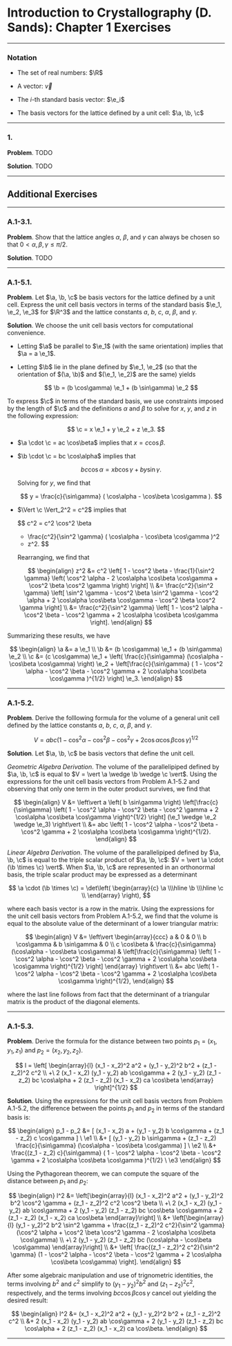 Introduction to Crystallography (D. Sands): Chapter 1 Exercises
===============================================================

--------------------------------------------------------------------------------------------
### Notation


* $\newcommand{\R}[0]{\mathbb{R}}$
  The set of real numbers: $\R$

* $\newcommand{\vec}[1]{\mathbf{#1}}$
  A vector: $\vec{v}$

* $\newcommand{\e}{\vec{e}}$
  The $i$-th standard basis vector: $\e_i$

* $\newcommand{\a}{\vec{a}}$ $\newcommand{\b}{\vec{b}}$ $\newcommand{\c}{\vec{c}}$
  The basis vectors for the lattice defined by a unit cell: $\a, \b, \c$

--------------------------------------------------------------------------------------------
### 1.

__Problem__. TODO

__Solution__. TODO

--------------------------------------------------------------------------------------------
## Additional Exercises

--------------------------------------------------------------------------------------------
### A.1-3.1.

__Problem__. Show that the lattice angles $\alpha$, $\beta$, and $\gamma$ can always be
chosen so that $0 < \alpha, \beta, \gamma \le \pi/2$.

__Solution__. TODO

--------------------------------------------------------------------------------------------
### A.1-5.1.

__Problem__. Let $\a, \b, \c$ be basis vectors for the lattice defined by a unit cell.
Express the unit cell basis vectors in terms of the standard basis $\e_1, \e_2, \e_3$ for
$\R^3$ and the lattice constants $a$, $b$, $c$, $\alpha$, $\beta$, and $\gamma$.

__Solution__. We choose the unit cell basis vectors for computational convenience.

* Letting $\a$ be parallel to $\e_1$ (with the same orientation) implies that $\a = a \e_1$.

* Letting $\b$ lie in the plane defined by $\e_1, \e_2$ (so that the orientation of
  $(\a, \b)$ and $(\e_1, \e_2)$ are the same) yields

  $$
  \b = (b \cos\gamma) \e_1 + (b \sin\gamma) \e_2
  $$

To express $\c$ in terms of the standard basis, we use constraints imposed by the length
of $\c$ and the definitions $\alpha$ and $\beta$ to solve for $x$, $y$, and $z$ in the
following expression:

$$
\c = x \e_1 + y \e_2 + z \e_3.
$$

* $\a \cdot \c = ac \cos\beta$ implies that $x = c \cos\beta$.

* $\b \cdot \c = bc \cos\alpha$ implies that

  $$
  bc \cos\alpha = xb \cos\gamma + by \sin\gamma.
  $$

  Solving for $y$, we find that

  $$
  y = \frac{c}{\sin\gamma} ( \cos\alpha - \cos\beta \cos\gamma ).
  $$

* $\Vert \c \Vert_2^2 = c^2$ implies that

  $$
  c^2
  = c^2 \cos^2 \beta
    + \frac{c^2}{\sin^2 \gamma} ( \cos\alpha - \cos\beta \cos\gamma )^2
    + z^2.
  $$

  Rearranging, we find that

  $$
  \begin{align}
  z^2
  &=  c^2
      \left[
        1 - \cos^2 \beta
        - \frac{1}{\sin^2 \gamma}
          \left(
            \cos^2 \alpha - 2 \cos\alpha \cos\beta \cos\gamma + \cos^2 \beta \cos^2 \gamma
          \right)
      \right] \\
  &=  \frac{c^2}{\sin^2 \gamma}
      \left[
        \sin^2 \gamma - \cos^2 \beta \sin^2 \gamma
        - \cos^2 \alpha + 2 \cos\alpha \cos\beta \cos\gamma - \cos^2 \beta \cos^2 \gamma
      \right] \\
  &=  \frac{c^2}{\sin^2 \gamma}
      \left[
        1 - \cos^2 \alpha - \cos^2 \beta - \cos^2 \gamma
        + 2 \cos\alpha \cos\beta \cos\gamma
      \right].
  \end{align}
  $$

Summarizing these results, we have

$$
\begin{align}
\a &= a \e_1 \\
\b &= (b \cos\gamma) \e_1 + (b \sin\gamma) \e_2 \\
\c &= (c \cos\gamma) \e_1
    + \left( \frac{c}{\sin\gamma} (\cos\alpha - \cos\beta \cos\gamma) \right) \e_2
    + \left[\frac{c}{\sin\gamma}
      (
        1 - \cos^2 \alpha - \cos^2 \beta - \cos^2 \gamma + 2 \cos\alpha \cos\beta \cos\gamma
      )^{1/2}
      \right] \e_3.
\end{align}
$$

--------------------------------------------------------------------------------------------
### A.1-5.2.

__Problem__. Derive the folllowing formula for the volume of a general unit cell defined by
the lattice constants $a$, $b$, $c$, $\alpha$, $\beta$, and $\gamma$.

$$
V = abc
    \left(
      1 - \cos^2 \alpha - \cos^2 \beta - \cos^2 \gamma
      + 2 \cos\alpha \cos\beta \cos\gamma
    \right)^{1/2}
$$

__Solution__. Let $\a, \b, \c$ be basis vectors that define the unit cell.

_Geometric Algebra Derivation_. The volume of the parallelipiped defined by $\a, \b, \c$
is equal to $V = \vert \a \wedge \b \wedge \c \vert$. Using the expressions for the
unit cell basis vectors from Problem A.1-5.2 and observing that only one term in the outer
product survives, we find that

$$
\begin{align}
V
&=  \left\vert
      a \left( b \sin\gamma \right)
      \left[\frac{c}{\sin\gamma}
        \left(
          1 - \cos^2 \alpha - \cos^2 \beta - \cos^2 \gamma
          + 2 \cos\alpha \cos\beta \cos\gamma
        \right)^{1/2}
      \right]
      (\e_1 \wedge \e_2 \wedge \e_3)
    \right\vert \\
&=  abc
    \left(
      1 - \cos^2 \alpha - \cos^2 \beta - \cos^2 \gamma
      + 2 \cos\alpha \cos\beta \cos\gamma
    \right)^{1/2}.
\end{align}
$$

_Linear Algebra Derivation_. The volume of the parallelipiped defined by $\a, \b, \c$
is equal to the triple scalar product of $\a, \b, \c$:
$V = \vert \a \cdot (\b \times \c) \vert$. When $\a, \b, \c$ are represented in an
orthonormal basis, the triple scalar product may be expressed as a determinant

$$
\a \cdot (\b \times \c)
= \det\left(
    \begin{array}{c}
      \a \\\hline
      \b \\\hline
      \c \\
    \end{array}
  \right),
$$

where each basis vector is a row in the matrix. Using the expressions for the unit cell
basis vectors from Problem A.1-5.2, we find that the volume is equal to the absolute value
of the determinant of a lower triangular matrix:

$$
\begin{align}
V
&=  \left\vert
      \begin{array}{ccc}
      a & 0 & 0 \\
      b \cos\gamma & b \sin\gamma & 0 \\
      c \cos\beta & \frac{c}{\sin\gamma}(\cos\alpha - \cos\beta \cos\gamma)
      & \left[\frac{c}{\sin\gamma}
          \left(
            1 - \cos^2 \alpha - \cos^2 \beta - \cos^2 \gamma
            + 2 \cos\alpha \cos\beta \cos\gamma
          \right)^{1/2}
        \right]
      \end{array}
    \right\vert \\
&=  abc
    \left(
      1 - \cos^2 \alpha - \cos^2 \beta - \cos^2 \gamma
      + 2 \cos\alpha \cos\beta \cos\gamma
    \right)^{1/2},
\end{align}
$$

where the last line follows from fact that the determinant of a triangular matrix is the
product of the diagonal elements.

--------------------------------------------------------------------------------------------
### A.1-5.3.

__Problem__. Derive the formula for the distance between two points $p_1 = (x_1, y_1, z_1)$
and $p_2 = (x_2, y_2, z_2)$.

$$
l = \left[
  \begin{array}{l}
    (x_1 - x_2)^2 a^2 + (y_1 - y_2)^2 b^2 + (z_1 - z_2)^2 c^2 \\
    +\ 2 (x_1 - x_2) (y_1 - y_2) ab \cos\gamma
    + 2 (y_1 - y_2) (z_1 - z_2) bc \cos\alpha
    + 2 (z_1 - z_2) (x_1 - x_2) ca \cos\beta
  \end{array}
\right]^{1/2}
$$

__Solution__. Using the expressions for the unit cell basis vectors from Problem A.1-5.2,
the difference between the points $p_1$ and $p_2$ in terms of the standard basis is:

$$
\begin{align}
p_1 - p_2
&=  [
      (x_1 - x_2) a
      + (y_1 - y_2) b \cos\gamma
      + (z_1 - z_2) c \cos\gamma
    ] \ \e1 \\
&+  [
      (y_1 - y_2) b \sin\gamma
      + (z_1 - z_2) \frac{c}{\sin\gamma} (\cos\alpha - \cos\beta \cos\gamma)
    ] \ \e2 \\
&+  \frac{(z_1 - z_2) c}{\sin\gamma}
    (
      1 - \cos^2 \alpha - \cos^2 \beta - \cos^2 \gamma + 2 \cos\alpha \cos\beta \cos\gamma
    )^{1/2}
    \ \e3
\end{align}
$$

Using the Pythagorean theorem, we can compute the square of the distance between $p_1$ and
$p_2$:

$$
\begin{align}
l^2
&=  \left[\begin{array}{l}
      (x_1 - x_2)^2 a^2
      + (y_1 - y_2)^2 b^2 \cos^2 \gamma
      + (z_1 - z_2)^2 c^2 \cos^2 \beta \\
      +\ 2 (x_1 - x_2) (y_1 - y_2) ab \cos\gamma
      + 2 (y_1 - y_2) (z_1 - z_2) bc \cos\beta \cos\gamma
      + 2 (z_1 - z_2) (x_1 - x_2) ca \cos\beta
    \end{array}\right] \\
&+  \left[\begin{array}{l}
      (y_1 - y_2)^2 b^2 \sin^2 \gamma
      + \frac{(z_1 - z_2)^2 c^2}{\sin^2 \gamma}
        (\cos^2 \alpha + \cos^2 \beta \cos^2 \gamma - 2 \cos\alpha \cos\beta \cos\gamma) \\
      +\ 2 (y_1 - y_2) (z_1 - z_2) bc (\cos\alpha - \cos\beta \cos\gamma)
    \end{array}\right] \\
&+  \left[
      \frac{(z_1 - z_2)^2 c^2}{\sin^2 \gamma}
      (1 - \cos^2 \alpha - \cos^2 \beta - \cos^2 \gamma + 2 \cos\alpha \cos\beta \cos\gamma)
    \right].
\end{align}
$$

After some algebraic manipulation and use of trignometric identities, the terms involving
$b^2$ and $c^2$ simplify to $(y_1 - y_2)^2 b^2$ and $(z_1 - z_2)^2 c^2$, respectively, and
the terms involving $bc \cos\beta \cos\gamma$ cancel out yielding the desired result:

$$
\begin{align}
l^2
&=  (x_1 - x_2)^2 a^2
    + (y_1 - y_2)^2 b^2
    + (z_1 - z_2)^2 c^2 \\
&+  2 (x_1 - x_2) (y_1 - y_2) ab \cos\gamma
    + 2 (y_1 - y_2) (z_1 - z_2) bc \cos\alpha
    + 2 (z_1 - z_2) (x_1 - x_2) ca \cos\beta.
\end{align}
$$

--------------------------------------------------------------------------------------------
